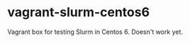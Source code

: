 vagrant-slurm-centos6
=====================

Vagrant box for testing Slurm in Centos 6. Doesn't work yet.
